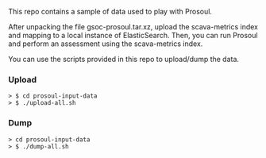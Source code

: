 This repo contains a sample of data used to play with Prosoul.

After unpacking the file gsoc-prosoul.tar.xz, upload the scava-metrics index and mapping to a local instance of ElasticSearch.
Then, you can run Prosoul and perform an assessment using the scava-metrics index.

You can use the scripts provided in this repo to upload/dump the data.

### Upload

```buildoutcfg
> $ cd prosoul-input-data
> $ ./upload-all.sh
```

### Dump

```buildoutcfg
> cd prosoul-input-data
> $ ./dump-all.sh
```

